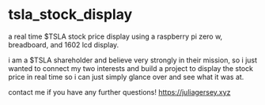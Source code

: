 # tsla_stock_display

a real time $TSLA stock price display using a raspberry pi zero w, breadboard, and 1602 lcd display. 

i am a $TSLA shareholder and believe very strongly in their mission, so i just wanted to connect my two interests and build a project to display the stock price in real time so i can just simply glance over and see what it was at. 

contact me if you have any further questions!
https://juliagersey.xyz
